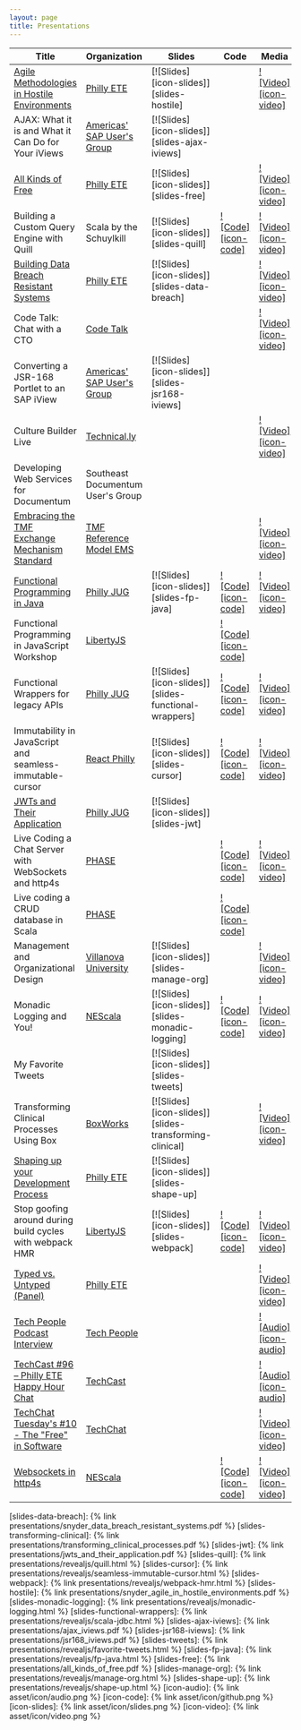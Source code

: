 ```yaml
---
layout: page
title: Presentations
---
```


| Title                                                                  | Organization                           | Slides                                                 | Code                                            | Media                                               |
| ---------------------------------------------------------------------- | -------------------------------------- | ------------------------------------------------------ | ----------------------------------------------- | --------------------------------------------------- |
| [Agile Methodologies in Hostile Environments][abstract-hostile]        | [Philly ETE][org-phillyete]            | [![Slides][icon-slides]][slides-hostile]               |                                                 | [![Video][icon-video]][video-hostile]               |
| AJAX: What it is and What it Can Do for Your iViews                    | [Americas' SAP User's Group][org-asug] | [![Slides][icon-slides]][slides-ajax-iviews]           |                                                 |                                                     |
| [All Kinds of Free][abstract-free]                                     | [Philly ETE][org-phillyete]            | [![Slides][icon-slides]][slides-free]                  |                                                 | [![Video][icon-video]][video-free]                  |
| Building a Custom Query Engine with Quill                              | Scala by the Schuylkill                | [![Slides][icon-slides]][slides-quill]                 | [![Code][icon-code]][repo-functional-datastore] | [![Video][icon-video]][video-quill]                 |
| [Building Data Breach Resistant Systems][abstract-data-breach]         | [Philly ETE][org-phillyete]            | [![Slides][icon-slides]][slides-data-breach]           |                                                 | [![Video][icon-video]][video-data-breach]           |
| Code Talk: Chat with a CTO                                             | [Code Talk][org-codetalk]              |                                                        |                                                 | [![Video][icon-video]][video-cto-chat]              |
| Converting a JSR-168 Portlet to an SAP iView                           | [Americas' SAP User's Group][org-asug] | [![Slides][icon-slides]][slides-jsr168-iviews]         |                                                 |                                                     |
| Culture Builder Live                                                   | [Technical.ly][org-technically]        |                                                        |                                                 | [![Video][icon-video]][video-culture-builder]       |
| Developing Web Services for Documentum                                 | Southeast Documentum User's Group      |                                                        |                                                 |                                                     |
| [Embracing the TMF Exchange Mechanism Standard][abstract-embracing]    | [TMF Reference Model EMS][org-tmf-ems] |                                                        |                                                 | [![Video][icon-video]][video-tmf-ems-panel]         |
| [Functional Programming in Java][abstract-fp-java]                     | [Philly JUG][org-phillyjug]            | [![Slides][icon-slides]][slides-fp-java]               | [![Code][icon-code]][repo-fp-java]              | [![Video][icon-video]][video-java-fp]               |
| Functional Programming in JavaScript Workshop                          | [LibertyJS][org-libertyjs]             |                                                        | [![Code][icon-code]][repo-functional-js]        |                                                     |
| Functional Wrappers for legacy APIs                                    | [Philly JUG][org-phillyjug]            | [![Slides][icon-slides]][slides-functional-wrappers]   | [![Code][icon-code]][repo-functional-wrappers]  | [![Video][icon-video]][repo-functional-wrappers]    |
| Immutability in JavaScript and seamless-immutable-cursor               | [React Philly][org-react-philly]       | [![Slides][icon-slides]][slides-cursor]                | [![Code][icon-code]][repo-cursor]               | [![Video][icon-video]][video-cursor]                |
| [JWTs and Their Application][abstract-jwt]                             | [Philly JUG][org-phillyjug]            | [![Slides][icon-slides]][slides-jwt]                   |                                                 |                                                     |
| Live Coding a Chat Server with WebSockets and http4s                   | [PHASE][org-phase]                     |                                                        | [![Code][icon-code]][repo-phase-chat]           | [![Video][icon-video]][video-phase-chat]            |
| Live coding a CRUD database in Scala                                   | [PHASE][org-phase]                     |                                                        | [![Code][icon-code]][repo-functional-datastore] |                                                     |
| Management and Organizational Design                                   | [Villanova University][org-villanova]  | [![Slides][icon-slides]][slides-manage-org]            |                                                 | [![Video][icon-video]][video-manage-org]            |
| Monadic Logging and You!                                               | [NEScala][org-nescala]                 | [![Slides][icon-slides]][slides-monadic-logging]       | [![Code][icon-code]][repo-monadic-logging]      | [![Video][icon-video]][video-monadic-logging]       |
| My Favorite Tweets                                                     |                                        | [![Slides][icon-slides]][slides-tweets]                |                                                 |                                                     |
| Transforming Clinical Processes Using Box                              | [BoxWorks][org-boxworks]               | [![Slides][icon-slides]][slides-transforming-clinical] |                                                 | [![Video][icon-video]][video-transforming-clinical] |
| [Shaping up your Development Process][absract-shape-up]                | [Philly ETE][org-phillyete]            | [![Slides][icon-slides]][slides-shape-up]              |                                                 |                                                     |
| Stop goofing around during build cycles with webpack HMR               | [LibertyJS][org-libertyjs]             | [![Slides][icon-slides]][slides-webpack]               | [![Code][icon-code]][repo-webpack]              | [![Video][icon-video]][video-webpack]               |
| [Typed vs. Untyped (Panel)][abstract-panel-2022]                       | [Philly ETE][org-phillyete]            |                                                        |                                                 | [![Video][icon-video]][video-panel-2022]            |
| [Tech People Podcast Interview][podcast-tech-people]                   | [Tech People][org-techpeople]          |                                                        |                                                 | [![Audio][icon-audio]][audio-techpeople-interview]  |
| [TechCast #96 – Philly ETE Happy Hour Chat][podcast-techcast]          | [TechCast][org-techcast]               |                                                        |                                                 | [![Audio][icon-audio]][audio-techcast-interview]    |
| [TechChat Tuesday's #10 - The "Free" in Software][podcast-techchat-10] | [TechChat][org-techchat]               |                                                        |                                                 | [![Video][icon-video]][video-techchat]              |
| [Websockets in http4s][abstract-chatserver]                            | [NEScala][org-nescala]                 |                                                        | [![Code][icon-code]][repo-chatserver]           | [![Video][icon-video]][video-chatserver]            |

[abstract-jwt]: https://www.meetup.com/PhillyJUG/events/236825899/
[abstract-data-breach]: https://2017.phillyemergingtech.com/session/building-data-breach-and-subpoena-resistant-applications/
[abstract-hostile]: http://2016.phillyemergingtech.com/session/delivering-agile-methodologies-and-emerging-technologies-in-hostile-environments/
[abstract-embracing]: https://tmfrefmodel.com/2018/12/12/free-webinar-wingspan/
[abstract-chatserver]: https://nescala.io/talks.html#http4s-chat-server
[abstract-fp-java]: https://www.meetup.com/PhillyJUG/events/263167279/
[abstract-free]: https://2020.phillyemergingtech.com/talks/all-kinds-of-free/
[abstract-panel-2022]: https://2022.phillyemergingtech.com/speakers/martin-snyder/
[absract-shape-up]: https://2023.phillyemergingtech.com/session/software-product-development-with-shape-up/
[podcast-tech-people]: http://www.gistia.com/episode-12-martin-snyder/
[podcast-techcast]: https://chariotsolutions.com/podcast/techcast-96-philly-ete-happy-hour-chat/
[podcast-techchat-10]: https://chariotsolutions.com/podcast/techchat-tuesdays-10-martin-snyder/
[org-phillyete]: http://phillyemergingtech.com/
[org-boxworks]: https://www.box.com/boxworks
[org-phillyjug]: https://www.meetup.com/PhillyJUG/
[org-react-philly]: https://www.meetup.com/React-Philly/
[org-libertyjs]: http://www.libertyjs.com/
[org-nescala]: http://www.nescala.io/
[org-phase]: https://www.meetup.com/scala-phase/
[org-asug]: https://www.asug.com/
[org-techpeople]: http://www.gistia.com/techpeople/
[org-techcast]: https://chariotsolutions.com/podcasts/show/techcast/
[org-techchat]: https://chariotsolutions.com/podcasts/show/techchat-tuesdays/
[org-tmf-ems]: https://tmfrefmodel.com/ems/
[org-codetalk]: https://twitter.com/hashtag/codetalk
[org-villanova]: https://villanova.edu
[org-technically]: https://technical.ly/
[video-data-breach]: https://www.youtube.com/watch?v=WEK203FC1y8
[video-transforming-clinical]: https://cloud.app.box.com/s/5hefu7oisqwha3okqs35ukub7nvg3ald
[video-quill]: https://www.youtube.com/watch?v=E5mtBTEgmLE
[video-cursor]: https://www.youtube.com/watch?v=wQy5vxzNdV0
[video-webpack]: https://www.youtube.com/watch?v=JVuzVjClP5g
[video-hostile]: https://www.youtube.com/watch?v=T0KJ9vlD5SA
[video-monadic-logging]: https://www.youtube.com/watch?v=t-YX55ZF4g0
[video-functional-wrappers]: https://player.vimeo.com/video/75591447
[video-tmf-ems-panel]: https://register.gotowebinar.com/register/8743798429008916226
[video-chatserver]: https://www.youtube.com/watch?v=rB5RM-dc4Sg
[video-phase-chat]: https://www.youtube.com/watch?v=py_V_7gD5WU
[video-cto-chat]: https://www.youtube.com/watch?v=Fe02gMi_PoU
[video-java-fp]: https://www.youtube.com/watch?v=4H-tqpJG3qo
[video-free]: https://www.youtube.com/watch?v=DiYCj8-YC9w&list=PL9oQ7yETvN10e5SdIi4hgLEEO7XgJf2fC&index=23&t=0s
[video-techchat]: https://youtu.be/7LVjigRF1D4
[video-panel-2022]: https://www.youtube.com/watch?v=o5j4ZIt6KcU&list=PL9oQ7yETvN11Ju0MTJ8yJ6dPYzNpW3_fn&index=21
[video-manage-org]: https://vums-web.villanova.edu/Mediasite/Play/7781b99613c64007b3e8f2e28d191fb71d
[video-culture-builder]: https://www.linkedin.com/video/event/urn:li:ugcPost:7030951132977856512/
[audio-techpeople-interview]: https://soundcloud.com/method-matters/tp012-delivering-agile-methodologies-and-emerging-technologies-in-a-hostile-environment
[audio-techcast-interview]: https://chariotsolutions.com/?powerpress_pinw=15743-podcast
[repo-functional-datastore]: https://github.com/MartinSnyder/scala-transactional-datastore
[repo-cursor]: https://github.com/MartinSnyder/seamless-immutable-cursor
[repo-webpack]: https://github.com/MartinSnyder/webpack-hmr-demo
[repo-monadic-logging]: https://github.com/MartinSnyder/monadic-logging
[repo-functional-wrappers]: https://github.com/MartinSnyder/scala-jdbc
[repo-functional-js]: https://github.com/MartinSnyder/libertyjs-functional-programming-in-js
[repo-fp-java]: https://github.com/MartinSnyder/fp-java
[repo-chatserver]: https://github.com/MartinSnyder/http4s-chatserver
[repo-phase-chat]: https://github.com/MartinSnyder/phase-http4s

[slides-data-breach]: {% link presentations/snyder_data_breach_resistant_systems.pdf %}
[slides-transforming-clinical]: {% link presentations/transforming_clinical_processes.pdf %}
[slides-jwt]: {% link presentations/jwts_and_their_application.pdf %}
[slides-quill]: {% link  presentations/revealjs/quill.html %}
[slides-cursor]: {% link presentations/revealjs/seamless-immutable-cursor.html %}
[slides-webpack]: {% link presentations/revealjs/webpack-hmr.html %}
[slides-hostile]: {% link presentations/snyder_agile_in_hostile_environments.pdf %}
[slides-monadic-logging]: {% link presentations/revealjs/monadic-logging.html %}
[slides-functional-wrappers]: {% link presentations/revealjs/scala-jdbc.html %}
[slides-ajax-iviews]: {% link presentations/ajax_iviews.pdf %}
[slides-jsr168-iviews]: {% link presentations/jsr168_iviews.pdf %}
[slides-tweets]: {% link presentations/revealjs/favorite-tweets.html %}
[slides-fp-java]: {% link presentations/revealjs/fp-java.html %}
[slides-free]: {% link presentations/all_kinds_of_free.pdf %}
[slides-manage-org]: {% link presentations/revealjs/manage-org.html %}
[slides-shape-up]: {% link presentations/revealjs/shape-up.html %}
[icon-audio]: {% link asset/icon/audio.png %}
[icon-code]: {% link asset/icon/github.png %}
[icon-slides]: {% link asset/icon/slides.png %}
[icon-video]: {% link asset/icon/video.png %}
